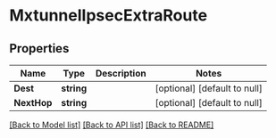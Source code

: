 # MxtunnelIpsecExtraRoute

## Properties
Name | Type | Description | Notes
------------ | ------------- | ------------- | -------------
**Dest** | **string** |  | [optional] [default to null]
**NextHop** | **string** |  | [optional] [default to null]

[[Back to Model list]](../README.md#documentation-for-models) [[Back to API list]](../README.md#documentation-for-api-endpoints) [[Back to README]](../README.md)

